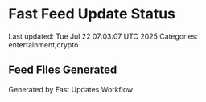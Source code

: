 # Fast Feed Update Status
Last updated: Tue Jul 22 07:03:07 UTC 2025
Categories: entertainment,crypto

## Feed Files Generated

Generated by Fast Updates Workflow
